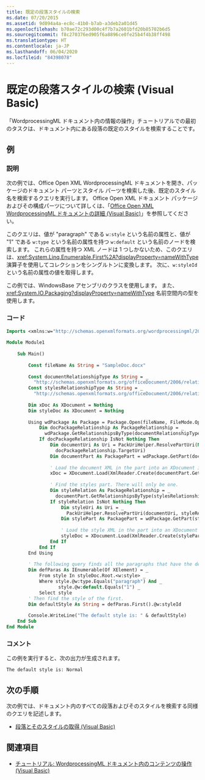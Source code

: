 ```yaml
---
title: 既定の段落スタイルの検索
ms.date: 07/20/2015
ms.assetid: 9d094a4a-ec8c-41b0-b7ab-a3deb2a01d45
ms.openlocfilehash: b70ae72c293d00c4f7b7a2601bfd20b85702b6d5
ms.sourcegitcommit: f8c270376ed905f6a8896ce0fe25b4f4b38ff498
ms.translationtype: HT
ms.contentlocale: ja-JP
ms.lasthandoff: 06/04/2020
ms.locfileid: "84398078"
---
```

# <a name="finding-the-default-paragraph-style-visual-basic"></a>既定の段落スタイルの検索 (Visual Basic)
「WordprocessingML ドキュメント内の情報の操作」チュートリアルでの最初のタスクは、ドキュメント内にある段落の既定のスタイルを検索することです。  
  
## <a name="example"></a>例  
  
### <a name="description"></a>説明  
 次の例では、Office Open XML WordprocessingML ドキュメントを開き、パッケージのドキュメント パーツとスタイル パーツを検索した後、既定のスタイル名を検索するクエリを実行します。 Office Open XML ドキュメント パッケージおよびその構成パーツについて詳しくは、「[Office Open XML WordprocessingML ドキュメントの詳細 (Visual Basic)](details-of-office-open-xml-wordprocessingml-documents.md)」を参照してください。  
  
 このクエリは、値が "paragraph" である `w:style` という名前の属性と、値が "1" である `w:type` という名前の属性を持つ `w:default` という名前のノードを検索します。 これらの属性を持つ XML ノードは 1 つしかないため、このクエリは、<xref:System.Linq.Enumerable.First%2A?displayProperty=nameWithType> 演算子を使用してコレクションをシングルトンに変換します。 次に、`w:styleId` という名前の属性の値を取得します。  
  
 この例では、WindowsBase アセンブリのクラスを使用します。 また、<xref:System.IO.Packaging?displayProperty=nameWithType> 名前空間内の型を使用します。  
  
### <a name="code"></a>コード  
  
```vb  
Imports <xmlns:w="http://schemas.openxmlformats.org/wordprocessingml/2006/main">  
  
Module Module1  
  
    Sub Main()  
  
        Const fileName As String = "SampleDoc.docx"  
  
        Const documentRelationshipType As String = _  
          "http://schemas.openxmlformats.org/officeDocument/2006/relationships/officeDocument"  
        Const stylesRelationshipType As String = _  
          "http://schemas.openxmlformats.org/officeDocument/2006/relationships/styles"  
  
        Dim xDoc As XDocument = Nothing  
        Dim styleDoc As XDocument = Nothing  
  
        Using wdPackage As Package = Package.Open(fileName, FileMode.Open, FileAccess.Read)  
            Dim docPackageRelationship As PackageRelationship = _  
              wdPackage.GetRelationshipsByType(documentRelationshipType).FirstOrDefault()  
            If docPackageRelationship IsNot Nothing Then  
                Dim documentUri As Uri = PackUriHelper.ResolvePartUri(New Uri("/", UriKind.Relative), _  
                  docPackageRelationship.TargetUri)  
                Dim documentPart As PackagePart = wdPackage.GetPart(documentUri)  
  
                ' Load the document XML in the part into an XDocument instance.  
                xDoc = XDocument.Load(XmlReader.Create(documentPart.GetStream()))  
  
                ' Find the styles part. There will only be one.  
                Dim styleRelation As PackageRelationship = _  
                  documentPart.GetRelationshipsByType(stylesRelationshipType).FirstOrDefault()  
                If styleRelation IsNot Nothing Then  
                    Dim styleUri As Uri = _  
                      PackUriHelper.ResolvePartUri(documentUri, styleRelation.TargetUri)  
                    Dim stylePart As PackagePart = wdPackage.GetPart(styleUri)  
  
                    ' Load the style XML in the part into an XDocument instance.  
                    styleDoc = XDocument.Load(XmlReader.Create(stylePart.GetStream()))  
                End If  
            End If  
        End Using  
  
        ' The following query finds all the paragraphs that have the default style.  
        Dim defParas As IEnumerable(Of XElement) = _  
            From style In styleDoc.Root.<w:style> _  
            Where style.@w:type.Equals("paragraph") And _  
                   style.@w:default.Equals("1") _  
            Select style  
        ' Then find the style of the first.  
        Dim defaultStyle As String = defParas.First().@w:styleId  
  
        Console.WriteLine("The default style is: " & defaultStyle)  
    End Sub  
End Module  
```  
  
### <a name="comments"></a>コメント  
 この例を実行すると、次の出力が生成されます。  
  
```console  
The default style is: Normal  
```  
  
## <a name="next-steps"></a>次の手順  
 次の例では、ドキュメント内のすべての段落およびそのスタイルを検索する同様のクエリを記述します。  
  
- [段落とそのスタイルの取得 (Visual Basic)](retrieving-the-paragraphs-and-their-styles.md)  
  
## <a name="see-also"></a>関連項目

- [チュートリアル: WordprocessingML ドキュメント内のコンテンツの操作 (Visual Basic)](tutorial-manipulating-content-in-a-wordprocessingml-document.md)
